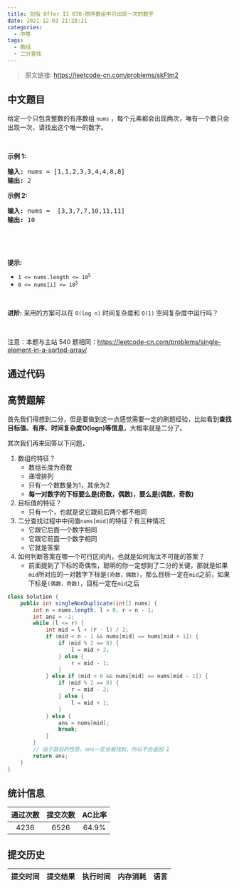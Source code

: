 ```yaml
---
title: 剑指 Offer II 070-排序数组中只出现一次的数字
date: 2021-12-03 21:28:21
categories:
  - 中等
tags:
  - 数组
  - 二分查找
---
```


> 原文链接: https://leetcode-cn.com/problems/skFtm2




## 中文题目
<div><p>给定一个只包含整数的有序数组 <code>nums</code>&nbsp;，每个元素都会出现两次，唯有一个数只会出现一次，请找出这个唯一的数字。</p>

<p>&nbsp;</p>

<p><strong>示例 1:</strong></p>

<pre>
<strong>输入:</strong> nums = [1,1,2,3,3,4,4,8,8]
<strong>输出:</strong> 2
</pre>

<p><strong>示例 2:</strong></p>

<pre>
<strong>输入:</strong> nums =  [3,3,7,7,10,11,11]
<strong>输出:</strong> 10
</pre>

<p>&nbsp;</p>

<p>&nbsp;</p>

<p><meta charset="UTF-8" /></p>

<p><strong>提示:</strong></p>

<ul>
	<li><code>1 &lt;= nums.length &lt;= 10<sup>5</sup></code></li>
	<li><code>0 &lt;= nums[i]&nbsp;&lt;= 10<sup>5</sup></code></li>
</ul>

<p>&nbsp;</p>

<p><strong>进阶:</strong>&nbsp;采用的方案可以在 <code>O(log n)</code> 时间复杂度和 <code>O(1)</code> 空间复杂度中运行吗？</p>

<p>&nbsp;</p>

<p><meta charset="UTF-8" />注意：本题与主站 540&nbsp;题相同：<a href="https://leetcode-cn.com/problems/single-element-in-a-sorted-array/">https://leetcode-cn.com/problems/single-element-in-a-sorted-array/</a></p>
</div>

## 通过代码
<RecoDemo>
</RecoDemo>


## 高赞题解
首先我们得想到二分，但是要做到这一点感觉需要一定的刷题经验，比如看到**查找目标值、有序、时间复杂度O(logn)等信息**，大概率就是二分了。

其次我们再来回答以下问题，

1. 数组的特征？
    - 数组长度为奇数
    - 递增排列
    - 只有一个数数量为1，其余为2
    - **每一对数字的下标要么是(奇数，偶数)，要么是(偶数，奇数)**
2. 目标值的特征？
    - 只有一个，也就是说它跟前后两个都不相同
3. 二分查找过程中中间值`nums[mid]`的特征？有三种情况
    - 它跟它后面一个数字相同
    - 它跟它前面一个数字相同
    - 它就是答案
4. 如何判断答案在哪一个可行区间内，也就是如何淘汰不可能的答案？
    - 前面提到了下标的奇偶性，聪明的你一定想到了二分的关键，那就是如果`mid`所对应的一对数字下标是`(奇数，偶数)`，那么目标一定在`mid`之前，如果下标是`(偶数，奇数)`，目标一定在`mid`之后

``` java
class Solution {
    public int singleNonDuplicate(int[] nums) {
        int n = nums.length, l = 0, r = n - 1;
        int ans = -1;
        while (l <= r) {
            int mid = l + (r - l) / 2;
            if (mid < n - 1 && nums[mid] == nums[mid + 1]) {
                if (mid % 2 == 0) {
                    l = mid + 2;
                } else {
                    r = mid - 1;
                }
            } else if (mid > 0 && nums[mid] == nums[mid - 1]) {
                if (mid % 2 == 0) {
                    r = mid - 2;
                } else {
                    l = mid + 1;
                }
            } else {
                ans = nums[mid];
                break;
            }
        }
        // 由于题目的性质，ans一定会被找到，所以不会返回-1
        return ans;
    }
}
```


## 统计信息
| 通过次数 | 提交次数 | AC比率 |
| :------: | :------: | :------: |
|    4236    |    6526    |   64.9%   |

## 提交历史
| 提交时间 | 提交结果 | 执行时间 |  内存消耗  | 语言 |
| :------: | :------: | :------: | :--------: | :--------: |
